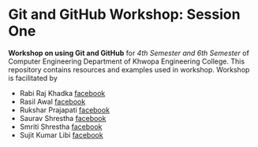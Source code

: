 # Git and GitHub Workshop: Session One
**Workshop on using Git and GitHub** for *4th Semester and 6th Semester* of Computer Engineering Department of Khwopa Engineering College. This repository contains resources and examples used in workshop.
Workshop is facilitated by 
* Rabi Raj Khadka [facebook](http://facebook.com/neuromancer.rabirajkhadka) 
* Rasil Awal [facebook](https://www.facebook.com/darsil1040)
* Rukshar Prajapati [facebook](https://www.facebook.com/prajapatirukshar)
* Saurav Shrestha [facebook](https://www.facebook.com/sauravshrestha30)
* Smriti Shrestha [facebook](https://www.facebook.com/smrity.shrest)
* Sujit Kumar Libi [facebook](https://www.facebook.com/suzitlibi) 
